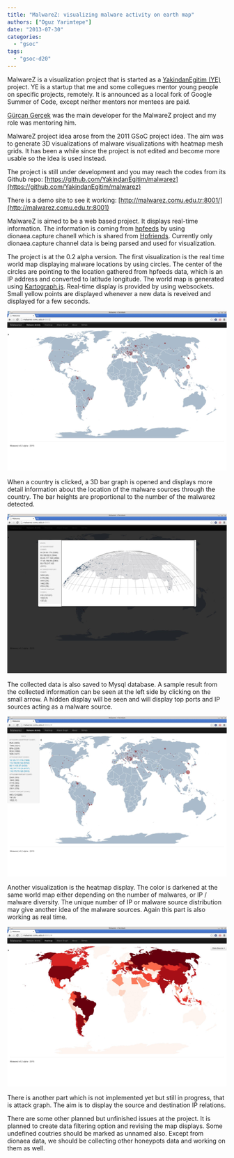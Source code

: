 ```yaml
---
title: "MalwareZ: visualizing malware activity on earth map"
authors: ["Oguz Yarimtepe"]
date: "2013-07-30"
categories: 
  - "gsoc"
tags: 
  - "gsoc-d20"
---
```


MalwareZ is a visualization project that is started as a [YakindanEgitim (YE)](http://yakindanegitim.org/) project. YE is a startup that me and some collegues mentor young people on specific projects, remotely. It is announced as a local fork of Google Summer of Code, except neither mentors nor mentees are paid.

[Gürcan Gerçek](http://ggercek.wordpress.com/) was the main developer for the MalwareZ project and my role was mentoring him.

MalwareZ project idea arose from the 2011 GSoC project idea. The aim was to generate 3D visualizations of malware visualizations with heatmap mesh grids. It has been a while since the project is not edited and become more usable so the idea is used instead.

The project is still under development and you may reach the codes from its Github repo: [https://github.com/YakindanEgitim/malwarez](https://github.com/YakindanEgitim/malwarez)

There is a demo site to see it working: [http://malwarez.comu.edu.tr:8001/](http://malwarez.comu.edu.tr:8001)

MalwareZ is aimed to be a web based project. It displays real-time information. The information is coming from [hpfeeds](https://github.com/rep/hpfeeds) by using dionaea.capture chanell which is shared from [Hpfriends](http://hpfriends.honeycloud.net). Currently only dionaea.capture channel data is being parsed and used for visualization.

The project is at the 0.2 alpha version. The first visualization is the real time world map displaying malware locations by using circles. The center of the circles are pointing to the location gathered from hpfeeds data, which is an IP address and converted to latitude longitude. The world map is generated using [Kartograph.js](http://kartograph.org/about/kartograph.js/). Real-time display is provided by using websockets. Small yellow points are displayed whenever a new data is reveived and displayed for a few seconds.

![](images/drupal_image_1071.jpg)

When a country is clicked, a 3D bar graph is opened and displays more detail information about the location of the malware sources through the country. The bar heights are proportional to the number of the malwarez detected.

![](images/drupal_image_1072.jpg)

The collected data is also saved to Mysql database. A sample result from the collected information can be seen at the left side by clicking on the small arrow. A hidden display will be seen and will display top ports and IP sources acting as a malware source.

![](images/drupal_image_1073.jpg)

Another visualization is the heatmap display. The color is darkened at the same world map either depending on the number of malwares, or IP / malware diversity. The unique number of IP or malware source distribution may give another idea of the malware sources. Again this part is also working as real time.

![](images/drupal_image_1074.jpg)

There is another part which is not implemented yet but still in progress, that is attack graph. The aim is to display the source and destination IP relations.

There are some other planned but unfinished issues at the project. It is planned to create data filtering option and revising the map displays. Some undefined coutries should be marked as unnamed also. Except from dionaea data, we should be collecting other honeypots data and working on them as well.
